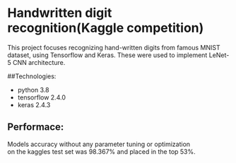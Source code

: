 # Handwritten digit recognition(Kaggle competition)
This project focuses recognizing hand-written digits 
from famous MNIST dataset, using Tensorflow and Keras. 
These were used to implement LeNet-5 CNN architecture.

##Technologies:
- python 3.8
- tensorflow 2.4.0
- keras 2.4.3 


## Performace:
Models accuracy without any parameter tuning or optimization  
on the kaggles test set was 98.367% and placed in the 
top 53%. 